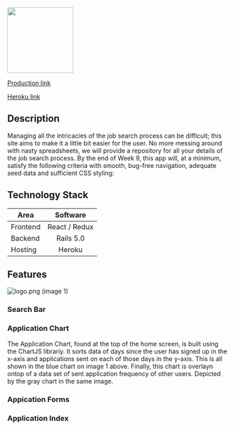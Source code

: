 <a href='http://www.joblogged.com'>
	<img src="https://s13.postimg.org/lnbhemlav/logo.png" height="150">
</a>


[Production link][production]

[Heroku link][heroku]

[production]: https://www.joblogged.com
[heroku]: http://joblogged.herokuapp.com

## Description

Managing all the intricacies of the job search process can be difficult; this site aims to make it a little bit easier for the user. No more messing around with nasty spreadsheets, we will provide a repository for all your details of the job search process. By the end of Week 9, this app will, at a minimum, satisfy the following criteria with smooth, bug-free navigation, adequate seed data and sufficient CSS styling:

## Technology Stack

| Area               | Software      |
| ---------------    |:-------------:|
| Frontend           | React / Redux |
| Backend            | Rails 5.0     |   
| Hosting      		   | Heroku        |

## Features

![logo.png](https://s14.postimg.org/qo8oa76f5/Screen_Shot_2016_09_06_at_12_08_53_PM.png)
(image 1)

### Search Bar

### Application Chart

The Application Chart, found at the top of the home screen, is built using the ChartJS librariy. It sorts data of days since the user has signed up in the x-axis and applications sent on each of those days in the y-axis. This is all shown in the blue chart on image 1 above. Finally, this chart is overlayn ontop of a data set of sent application frequency of other users. Depicted by the gray chart in the same image.

### Appication Forms

### Application Index
